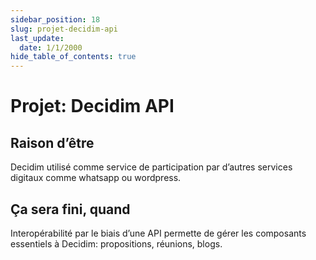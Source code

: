 ```yaml
---
sidebar_position: 18
slug: projet-decidim-api
last_update:
  date: 1/1/2000
hide_table_of_contents: true
---
```


# Projet: Decidim API

## Raison d’être


Decidim utilisé comme service de participation par d’autres services digitaux comme whatsapp ou wordpress.


## Ça sera fini, quand


Interopérabilité par le biais d’une API permette de gérer les composants essentiels à Decidim: propositions, réunions, blogs.


